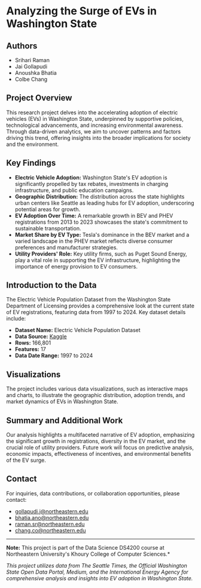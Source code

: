 # Analyzing the Surge of EVs in Washington State

## Authors

- Srihari Raman
- Jai Gollapudi
- Anoushka Bhatia
- Colbe Chang

## Project Overview

This research project delves into the accelerating adoption of electric vehicles (EVs) in Washington State, underpinned by supportive policies, technological advancements, and increasing environmental awareness. Through data-driven analytics, we aim to uncover patterns and factors driving this trend, offering insights into the broader implications for society and the environment.

## Key Findings

- **Electric Vehicle Adoption:** Washington State's EV adoption is significantly propelled by tax rebates, investments in charging infrastructure, and public education campaigns.
- **Geographic Distribution:** The distribution across the state highlights urban centers like Seattle as leading hubs for EV adoption, underscoring potential areas for growth.
- **EV Adoption Over Time:** A remarkable growth in BEV and PHEV registrations from 2013 to 2023 showcases the state's commitment to sustainable transportation.
- **Market Share by EV Type:** Tesla's dominance in the BEV market and a varied landscape in the PHEV market reflects diverse consumer preferences and manufacturer strategies.
- **Utility Providers' Role:** Key utility firms, such as Puget Sound Energy, play a vital role in supporting the EV infrastructure, highlighting the importance of energy provision to EV consumers.

## Introduction to the Data

The Electric Vehicle Population Dataset from the Washington State Department of Licensing provides a comprehensive look at the current state of EV registrations, featuring data from 1997 to 2024. Key dataset details include:

- **Dataset Name:** Electric Vehicle Population Dataset
- **Data Source:** [Kaggle](https://www.kaggle.com/datasets/yashusinghal/electric-vehicle-population-dataset)
- **Rows:** 166,801
- **Features:** 17
- **Data Date Range:** 1997 to 2024

## Visualizations

The project includes various data visualizations, such as interactive maps and charts, to illustrate the geographic distribution, adoption trends, and market dynamics of EVs in Washington State.

## Summary and Additional Work

Our analysis highlights a multifaceted narrative of EV adoption, emphasizing the significant growth in registrations, diversity in the EV market, and the crucial role of utility providers. Future work will focus on predictive analysis, economic impacts, effectiveness of incentives, and environmental benefits of the EV surge.

## Contact

For inquiries, data contributions, or collaboration opportunities, please contact:

- gollapudi.j@northeastern.edu
- bhatia.ano@northeastern.edu
- raman.sr@northeastern.edu
- chang.co@northeastern.edu

---
**Note:** This project is part of the Data Science DS4200 course at Northeastern University's Khoury College of Computer Sciences.*

*This project utilizes data from The Seattle Times, the Official Washington State Open Data Portal, Medium, and the International Energy Agency for comprehensive analysis and insights into EV adoption in Washington State.*
